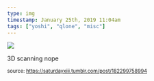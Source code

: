 ```yaml
---
type: img
timestamp: January 25th, 2019 11:04am
tags: ["yoshi", "qlone", "misc"]
---
```

<img src="https://saturdayxiii.github.io/media/182299758994.png"/>

3D scanning nope
 
  
<small>source: https://saturdayxiii.tumblr.com/post/182299758994</small>